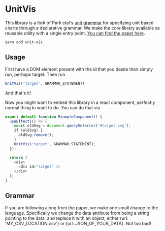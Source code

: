 # UnitVis

This library is a fork of Park etal's [unit grammar](https://github.com/intuinno/unit) for specifying unit based charts through a declarative grammar.
We make the core library available as reusable utility with a single entry point. [You can find the paper here](https://www.microsoft.com/en-us/research/uploads/prod/2019/01/atom.pdf).

```
yarn add unit-vis
```


## Usage

First have a DOM element present with the id that you desire then simply run, perhaps target. Then run

```js
UnitVis('target', GRAMMAR_STATEMENT)
```
And that's it!

Now you might want to embed this library in a react component, perfectly normal thing to want to do. You can do that via


```js
export default function ExampleComponent() {
  useEffect(() => {
    const oldSvg = document.querySelector('#target svg');
    if (oldSvg) {
      oldSvg.remove();
    }
    UnitVis('target', GRAMMAR_STATEMENT);
  });

  return (
    <div>
      <div id="target" />
    </div>
  );
}
```


## Grammar

If you are following along from the paper, we make one small change to the language. Specifically we change the data attribute from being a string pointing to the data, and replace it with an object, either {url: 'MY_CSV_LOCATION.csv'} or {url: JSON_OF_YOUR_DATA}. Not too bad!
